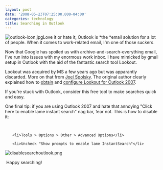 ```yaml
---
layout: post
date: '2008-05-23T07:25:00.000-04:00'
categories: technology
title: Searching in Outlook
---
```


![outlook-icon.jpg](outlook-icon.jpg)Love it or hate it, Outlook is *the *email solution for a lot of people. When it comes to work-related email, I'm one of those suckers.

Now that Google has spoiled us with archive-and-search-everything email, I've run into issues with my enormous work inbox. I have mimicked by gmail setup in Outlook with the aid of the fantastic search tool Lookout.

Lookout was acquired by MS a few years ago but was apparantly discarded. More on that from [Joel Spolsky](http://www.joelonsoftware.com/items/2007/12/24.html). The original author clearly explained how to [obtain](http://www.majorgeeks.com/Lookout_d4808.html) and [configure Lookout for Outlook 2007](http://www.belshe.com/2007/12/06/how-to-install-lookout-on-outlook-2007/).

If you're stuck with Outlook, consider this free tool to make searches quick and easy.

One final tip: if you are using Outlook 2007 and hate that annoying "Click here to enable lame instant search" nag bar, fear not. This is how to disable it:



&nbsp;

<ul>

	<li>Tools > Options > Other > Advanced Options</li>

	<li>Uncheck "Show prompts to enable lame InstantSearch"</li>

</ul>



![disablesearchoutlook.png](disablesearchoutlook.png)

 Happy searching!